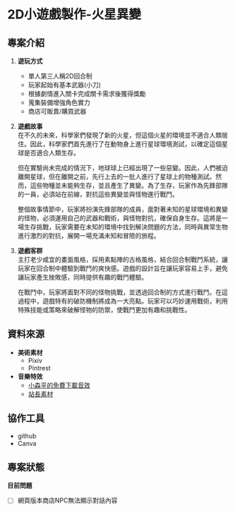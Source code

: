 # 2D小遊戲製作-火星異變
## 專案介紹
1. **遊玩方式**
   - 單人第三人稱2D回合制
   - 玩家起始有基本武器(小刀)
   - 根據劇情進入關卡完成關卡需求後獲得獎勵
   - 蒐集裝備增強角色實力
   - 商店可販賣/購買武器
2. **遊戲故事**  
   在不久的未來，科學家們發現了新的火星，但這個火星的環境並不適合人類居住。因此，科學家們首先進行了在動物身上進行星球環境測試，以確定這個星球是否適合人類生存。
   
   但在實驗尚未完成的情況下，地球球上已經出現了一些惡變。因此，人們被迫離開星球，但在離開之前，先行上去的一批人進行了星球上的物種測試。然而，這些物種並未能夠生存，並且產生了異變。為了生存，玩家作為先鋒部隊的一員，必須站在前線，對抗這些異變並與怪物進行戰鬥。
   
   整個故事情節中，玩家將扮演先鋒部隊的成員，面對著未知的星球環境和異變的怪物，必須運用自己的武器和戰術，與怪物對抗，確保自身生存。這將是一場生存挑戰，玩家需要在未知的環境中找到解決問題的方法，同時與異常生物進行激烈的對抗，展開一場充滿未知和冒險的旅程。    
4. **遊戲客群**  
   主打老少咸宜的畫面風格，採用素點陣的古格風格，結合回合制戰鬥系統，讓玩家在回合制中體驗到戰鬥的爽快感。遊戲的設計旨在讓玩家容易上手，避免讓玩家產生挫敗感，同時提供有趣的戰鬥體驗。

   在戰鬥中，玩家將面對不同的怪物挑戰，並透過回合制的方式進行戰鬥。在這過程中，遊戲特有的破防機制將成為一大亮點。玩家可以巧妙運用戰術，利用特殊技能或策略來破解怪物的防禦，使戰鬥更加有趣和挑戰性。
## 資料來源
- **美術素材**
  - Pixiv
  - Pintrest
- **音樂特效**
  - [小森平的免費下載音效](https://taira-komori.jpn.org/freesoundtw.html)
  - [站長素材](https://sc.chinaz.com/yinxiao/)
## 協作工具
- github
- Canva
## 專案狀態
**目前問題**  
 - [ ] 網頁版本商店NPC無法顯示對話內容


